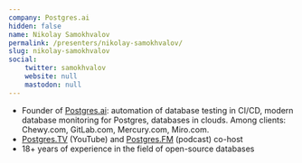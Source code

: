 ```yaml
---
company: Postgres.ai
hidden: false
name: Nikolay Samokhvalov
permalink: /presenters/nikolay-samokhvalov/
slug: nikolay-samokhvalov
social:
    twitter: samokhvalov
    website: null
    mastodon: null
---
```


- Founder of [Postgres.ai](https://postgres.ai): automation of database testing in CI/CD, modern database monitoring for Postgres, databases in clouds. Among clients: Chewy.com, GitLab.com, Mercury.com, Miro.com.
- [Postgres.TV](http://Postgres.TV) (YouTube) and [Postgres.FM](https://Postgres.FM) (podcast) co-host
- 18+ years of experience in the field of open-source databases
